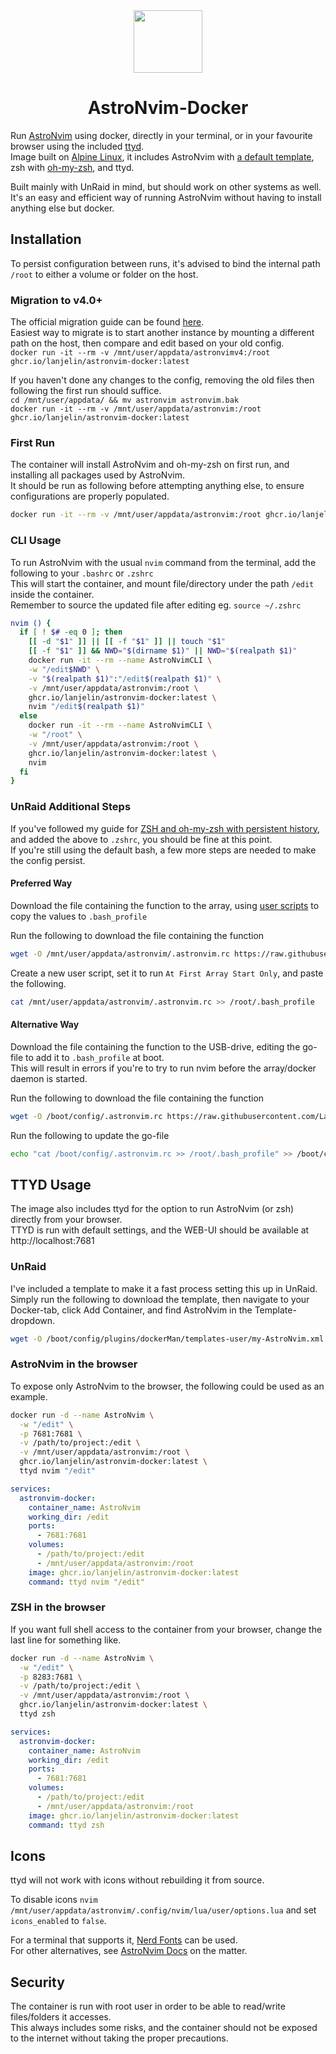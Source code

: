 <div align="center" id="madewithlua">
    <img src="https://astronvim.com/logo/astronvim.svg" width="110", height="100">
</div>

<h1 align="center">AstroNvim-Docker</h1>

Run [AstroNvim](https://astronvim.com/) using docker, directly in your terminal, or in your favourite browser using the included [ttyd](https://github.com/tsl0922/ttyd).  
Image built on [Alpine Linux](https://hub.docker.com/_/alpine), it includes AstroNvim with [a default template](https://github.com/AstroNvim/template), zsh with [oh-my-zsh](https://ohmyz.sh/), and ttyd.

Built mainly with UnRaid in mind, but should work on other systems as well.  
It's an easy and efficient way of running AstroNvim without having to install anything else but docker.

## Installation

To persist configuration between runs, it's advised to bind the internal path `/root` to either a volume or folder on the host.

### Migration to v4.0+

The official migration guide can be found [here](https://docs.astronvim.com/configuration/v4_migration/).  
Easiest way to migrate is to start another instance by mounting a different path on the host, then compare and edit based on your old config.  
`docker run -it --rm -v /mnt/user/appdata/astronvimv4:/root ghcr.io/lanjelin/astronvim-docker:latest`

If you haven't done any changes to the config, removing the old files then following the first run should suffice.  
`cd /mnt/user/appdata/ && mv astronvim astronvim.bak`  
`docker run -it --rm -v /mnt/user/appdata/astronvim:/root ghcr.io/lanjelin/astronvim-docker:latest`

### First Run

The container will install AstroNvim and oh-my-zsh on first run, and installing all packages used by AstroNvim.  
It should be run as following before attempting anything else, to ensure configurations are properly populated.

```bash
docker run -it --rm -v /mnt/user/appdata/astronvim:/root ghcr.io/lanjelin/astronvim-docker:latest
```

### CLI Usage

To run AstroNvim with the usual `nvim` command from the terminal, add the following to your `.bashrc` or `.zshrc`  
This will start the container, and mount file/directory under the path `/edit` inside the container.  
Remember to source the updated file after editing eg. `source ~/.zshrc`

```bash
nvim () {
  if [ ! $# -eq 0 ]; then
    [[ -d "$1" ]] || [[ -f "$1" ]] || touch "$1"
    [[ -f "$1" ]] && NWD="$(dirname $1)" || NWD="$(realpath $1)"
    docker run -it --rm --name AstroNvimCLI \
    -w "/edit$NWD" \
    -v "$(realpath $1)":"/edit$(realpath $1)" \
    -v /mnt/user/appdata/astronvim:/root \
    ghcr.io/lanjelin/astronvim-docker:latest \
    nvim "/edit$(realpath $1)"
  else
    docker run -it --rm --name AstroNvimCLI \
    -w "/root" \
    -v /mnt/user/appdata/astronvim:/root \
    ghcr.io/lanjelin/astronvim-docker:latest \
    nvim
  fi
}
```

### UnRaid Additional Steps

If you've followed my guide for [ZSH and oh-my-zsh with persistent history](https://github.com/Lanjelin/unraid/tree/main/zsh-omz-persistent#zsh-and-oh-my-zsh-with-persistent-history), and added the above to `.zshrc`, you should be fine at this point.  
If you're still using the default bash, a few more steps are needed to make the config persist.

#### Preferred Way

Download the file containing the function to the array, using [user scripts](https://forums.unraid.net/topic/48286-plugin-ca-user-scripts/) to copy the values to `.bash_profile`

Run the following to download the file containing the function

```bash
wget -O /mnt/user/appdata/astronvim/.astronvim.rc https://raw.githubusercontent.com/Lanjelin/astronvim-docker/main/.astronvim.rc
```

Create a new user script, set it to run `At First Array Start Only`, and paste the following.

```bash
cat /mnt/user/appdata/astronvim/.astronvim.rc >> /root/.bash_profile
```

#### Alternative Way

Download the file containing the function to the USB-drive, editing the go-file to add it to `.bash_profile` at boot.  
This will result in errors if you're to try to run nvim before the array/docker daemon is started.

Run the following to download the file containing the function

```bash
wget -O /boot/config/.astronvim.rc https://raw.githubusercontent.com/Lanjelin/astronvim-docker/main/.astronvim.rc
```

Run the following to update the go-file

```bash
echo "cat /boot/config/.astronvim.rc >> /root/.bash_profile" >> /boot/config/go
```

## TTYD Usage

The image also includes ttyd for the option to run AstroNvim (or zsh) directly from your browser.  
TTYD is run with default settings, and the WEB-UI should be available at http://localhost:7681

### UnRaid

I've included a template to make it a fast process setting this up in UnRaid.  
Simply run the following to download the template, then navigate to your Docker-tab, click Add Container, and find AstroNvim in the Template-dropdown.

```bash
wget -O /boot/config/plugins/dockerMan/templates-user/my-AstroNvim.xml https://raw.githubusercontent.com/Lanjelin/docker-templates/main/lanjelin/astronvim.xml
```

### AstroNvim in the browser

To expose only AstroNvim to the browser, the following could be used as an example.

```bash
docker run -d --name AstroNvim \
  -w "/edit" \
  -p 7681:7681 \
  -v /path/to/project:/edit \
  -v /mnt/user/appdata/astronvim:/root \
  ghcr.io/lanjelin/astronvim-docker:latest \
  ttyd nvim "/edit"
```

```yaml
services:
  astronvim-docker:
    container_name: AstroNvim
    working_dir: /edit
    ports:
      - 7681:7681
    volumes:
      - /path/to/project:/edit
      - /mnt/user/appdata/astronvim:/root
    image: ghcr.io/lanjelin/astronvim-docker:latest
    command: ttyd nvim "/edit"
```

### ZSH in the browser

If you want full shell access to the container from your browser, change the last line for something like.

```bash
docker run -d --name AstroNvim \
  -w "/edit" \
  -p 8283:7681 \
  -v /path/to/project:/edit \
  -v /mnt/user/appdata/astronvim:/root \
  ghcr.io/lanjelin/astronvim-docker:latest \
  ttyd zsh
```

```yaml
services:
  astronvim-docker:
    container_name: AstroNvim
    working_dir: /edit
    ports:
      - 7681:7681
    volumes:
      - /path/to/project:/edit
      - /mnt/user/appdata/astronvim:/root
    image: ghcr.io/lanjelin/astronvim-docker:latest
    command: ttyd zsh
```

## Icons

ttyd will not work with icons without rebuilding it from source.

To disable icons `nvim /mnt/user/appdata/astronvim/.config/nvim/lua/user/options.lua` and set `icons_enabled` to `false`.

For a terminal that supports it, [Nerd Fonts](https://www.nerdfonts.com/font-downloads) can be used.  
For other alternatives, see [AstroNvim Docs](https://docs.astronvim.com/Recipes/icons) on the matter.

## Security

The container is run with root user in order to be able to read/write files/folders it accesses.  
This always includes some risks, and the container should not be exposed to the internet without taking the proper precautions.
